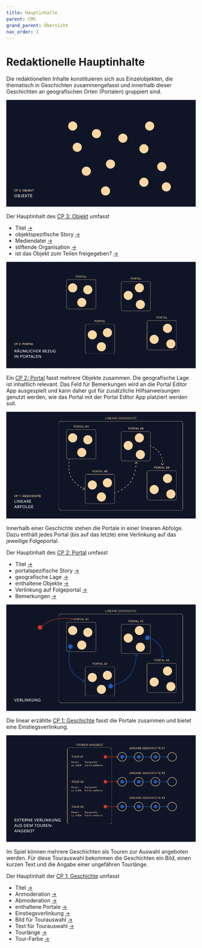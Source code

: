 ```yaml
---
title: Hauptinhalte
parent: CMS
grand_parent: Übersicht
nav_order: 3
---
```


# Redaktionelle Hauptinhalte

Die redaktionellen Inhalte konstituieren sich aus Einzelobjekten, die thematisch in Geschichten zusammengefasst und innerhalb dieser Geschichten an geografischen Orten (Portalen) gruppiert sind.

![Objekte](/img/content-structure-1.png)

Der Hauptinhalt des [CP 3: Objekt](2.2-cms-struktur.html#cp-3-objekt) umfasst

- Titel [&#8594;](https://ekkip.github.io/zwanzig-ar-doc/2.2-cms-struktur.html#titel-text-2)
- objektspezifische Story [&#8594;](https://ekkip.github.io/zwanzig-ar-doc/2.2-cms-struktur.html#objektspezifische-story-textobjekt)
- Mediendatei [&#8594;](https://ekkip.github.io/zwanzig-ar-doc/2.2-cms-struktur.html#media-contentful-media-asset-mult)
- stiftende Organisation [&#8594;](https://ekkip.github.io/zwanzig-ar-doc/2.2-cms-struktur.html#stiftende-organisation-cp-5-institution)
- ist das Objekt zum Teilen freigegeben?  [&#8594;](https://ekkip.github.io/zwanzig-ar-doc/2.2-cms-struktur.html#zum-teilen-freigegeben-janein)

![Portale](/img/content-structure-2.png)

Ein [CP 2: Portal](2.2-cms-struktur.html#cp-2-portal) fasst mehrere Objekte zusammen. Die geografische Lage ist inhaltlich relevant. Das Feld für Bemerkungen wird an die Portal Editor App ausgespielt und kann daher gut für zusätzliche Hilfsanweisungen genutzt werden, wie das Portal mit der Portal Editor App platziert werden soll.

![Portalabfolge](/img/content-structure-3.png)

Innerhalb einer Geschichte stehen die Portale in einer linearen Abfolge. Dazu enthält jedes Portal (bis auf das letzte) eine Verlinkung auf das jeweilige Folgeportal.

Der Hauptinhalt des [CP 2: Portal](2.2-cms-struktur.html#cp-2-portal) umfasst

- Titel [&#8594;](https://ekkip.github.io/zwanzig-ar-doc/2.2-cms-struktur.html#titel-text-1)
- portalspezifische Story [&#8594;](https://ekkip.github.io/zwanzig-ar-doc/2.2-cms-struktur.html#portalspezifische-story-textobjekt)
- geografische Lage [&#8594;](https://ekkip.github.io/zwanzig-ar-doc/2.2-cms-struktur.html#standort-gps-location)
- enthaltene Objekte [&#8594;](https://ekkip.github.io/zwanzig-ar-doc/2.2-cms-struktur.html#objekte-cp-3-objekt-mult)
- Verlinkung auf Folgeportal [&#8594;](https://ekkip.github.io/zwanzig-ar-doc/2.2-cms-struktur.html#)
- Bemerkungen [&#8594;](https://ekkip.github.io/zwanzig-ar-doc/2.2-cms-struktur.html#)

![Verlinkte Geschichte](/img/content-structure-4.png)

Die linear erzählte [CP 1: Geschichte](2.2-cms-struktur.html#cp-1-geschichte) fasst die Portale zusammen und bietet eine Einstiegsverlinkung.

![Tourangebot](/img/content-structure-8.png)

Im Spiel können mehrere Geschichten als Touren zur Auswahl angeboten werden. Für diese Tourauswahl bekommen die Geschichten ein Bild, einen kurzen Text und die Angabe einer ungefähren Tourlänge.

Der Hauptinhalt der [CP 1: Geschichte](2.2-cms-struktur.html#cp-1-geschichte) umfasst

- Titel [&#8594;](https://ekkip.github.io/zwanzig-ar-doc/2.2-cms-struktur.html#titel-text)
- Anmoderation [&#8594;](https://ekkip.github.io/zwanzig-ar-doc/2.2-cms-struktur.html#anmoderation-textobjekt)
- Abmoderation [&#8594;](https://ekkip.github.io/zwanzig-ar-doc/2.2-cms-struktur.html#abmoderation-textobjekt)
- enthaltene Portale [&#8594;](https://ekkip.github.io/zwanzig-ar-doc/2.2-cms-struktur.html#portale-cp-2-portal-mult)
- Einstiegsverlinkung [&#8594;](https://ekkip.github.io/zwanzig-ar-doc/2.2-cms-struktur.html#einstiegs-linkobjekttyp-linkobjekttyp)
- Bild für Tourauswahl [&#8594;](https://ekkip.github.io/zwanzig-ar-doc/2.2-cms-struktur.html#bild-für-tourauswahl-contentful-media-asset)
- Text für Tourauswahl [&#8594;](https://ekkip.github.io/zwanzig-ar-doc/2.2-cms-struktur.html#text-für-tourauswahl-text)
- Tourlänge [&#8594;](https://ekkip.github.io/zwanzig-ar-doc/2.2-cms-struktur.html#tourlänge-zahl)
- Tour-Farbe [&#8594;](https://ekkip.github.io/zwanzig-ar-doc/2.2-cms-struktur.html#farbe-tour-farbe)
